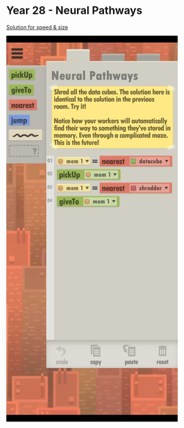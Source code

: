 # Year 28 - Neural Pathways

[Solution for speed & size](solution.txt)

![Solution for speed & size](solution.JPEG "Year 28")